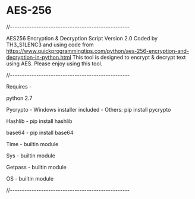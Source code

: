 # AES-256

//--------------------------------------------------

AES256 Encryption & Decryption Script Version 2.0
Coded by TH3_S1LENC3 and using code from https://www.quickprogrammingtips.com/python/aes-256-encryption-and-decryption-in-python.html
This tool is designed to encrypt & decrypt text using AES.
Please enjoy using this tool.

//--------------------------------------------------

Requires -

python 2.7

Pycrypto - Windows installer included - Others: pip install pycrypto

Hashlib - pip install hashlib

base64 - pip install base64

Time - builtin module

Sys - builtin module

Getpass - builtin module

OS - builtin module

//--------------------------------------------------

